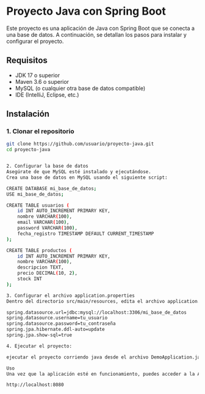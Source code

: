 # Proyecto Java con Spring Boot

Este proyecto es una aplicación de Java con Spring Boot que se conecta a una base de datos. A continuación, se detallan los pasos para instalar y configurar el proyecto.

## Requisitos

- JDK 17 o superior
- Maven 3.6 o superior
- MySQL (o cualquier otra base de datos compatible)
- IDE (IntelliJ, Eclipse, etc.)

## Instalación

### 1. Clonar el repositorio

```bash
git clone https://github.com/usuario/proyecto-java.git
cd proyecto-java


2. Configurar la base de datos
Asegúrate de que MySQL esté instalado y ejecutándose.
Crea una base de datos en MySQL usando el siguiente script:

CREATE DATABASE mi_base_de_datos;
USE mi_base_de_datos;

CREATE TABLE usuarios (
    id INT AUTO_INCREMENT PRIMARY KEY,
    nombre VARCHAR(100),
    email VARCHAR(100),
    password VARCHAR(100),
    fecha_registro TIMESTAMP DEFAULT CURRENT_TIMESTAMP
);

CREATE TABLE productos (
    id INT AUTO_INCREMENT PRIMARY KEY,
    nombre VARCHAR(100),
    descripcion TEXT,
    precio DECIMAL(10, 2),
    stock INT
);

3. Configurar el archivo application.properties
Dentro del directorio src/main/resources, edita el archivo application.properties para configurar la conexión con la base de datos:

spring.datasource.url=jdbc:mysql://localhost:3306/mi_base_de_datos
spring.datasource.username=tu_usuario
spring.datasource.password=tu_contraseña
spring.jpa.hibernate.ddl-auto=update
spring.jpa.show-sql=true

4. Ejecutar el proyecto:

ejecutar el proyecto corriendo java desde el archivo DemoApplication.java

Uso
Una vez que la aplicación esté en funcionamiento, puedes acceder a la API en:

http://localhost:8080
